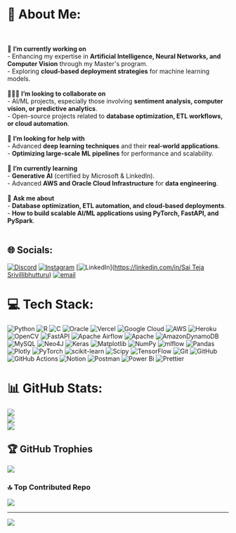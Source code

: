 # 💫 About Me:
<br><br>🚩 **I’m currently working on**  <br>- Enhancing my expertise in **Artificial Intelligence, Neural Networks, and Computer Vision** through my Master's program.  <br>- Exploring **cloud-based deployment strategies** for machine learning models.  <br><br>🧑‍🤝‍🧑 **I’m looking to collaborate on**  <br>- AI/ML projects, especially those involving **sentiment analysis, computer vision, or predictive analytics**.  <br>- Open-source projects related to **database optimization, ETL workflows, or cloud automation**.  <br><br>🤝 **I’m looking for help with**  <br>- Advanced **deep learning techniques** and their **real-world applications**.  <br>- **Optimizing large-scale ML pipelines** for performance and scalability.  <br><br>🌱 **I’m currently learning**  <br>- **Generative AI** (certified by Microsoft & LinkedIn).  <br>- Advanced **AWS and Oracle Cloud Infrastructure** for **data engineering**.  <br><br>💬 **Ask me about**  <br>- **Database optimization, ETL automation, and cloud-based deployments**.  <br>- **How to build scalable AI/ML applications using PyTorch, FastAPI, and PySpark**.  <br><br>


## 🌐 Socials:
[![Discord](https://img.shields.io/badge/Discord-%237289DA.svg?logo=discord&logoColor=white)](https://discord.gg/ssteja1998) [![Instagram](https://img.shields.io/badge/Instagram-%23E4405F.svg?logo=Instagram&logoColor=white)](https://instagram.com/saiteja_srivillibhutturu) [![LinkedIn](https://img.shields.io/badge/LinkedIn-%230077B5.svg?logo=linkedin&logoColor=white)]([https://linkedin.com/in/Sai Teja Srivillibhutturu](https://www.linkedin.com/in/sai-teja-srivillibhutturu/)) [![email](https://img.shields.io/badge/Email-D14836?logo=gmail&logoColor=white)](mailto:saiteja.srivilli@gmail.com) 

# 💻 Tech Stack:
![Python](https://img.shields.io/badge/python-3670A0?style=for-the-badge&logo=python&logoColor=ffdd54) ![R](https://img.shields.io/badge/r-%23276DC3.svg?style=for-the-badge&logo=r&logoColor=white) ![C](https://img.shields.io/badge/c-%2300599C.svg?style=for-the-badge&logo=c&logoColor=white) ![Oracle](https://img.shields.io/badge/Oracle-F80000?style=for-the-badge&logo=oracle&logoColor=white) ![Vercel](https://img.shields.io/badge/vercel-%23000000.svg?style=for-the-badge&logo=vercel&logoColor=white) ![Google Cloud](https://img.shields.io/badge/GoogleCloud-%234285F4.svg?style=for-the-badge&logo=google-cloud&logoColor=white) ![AWS](https://img.shields.io/badge/AWS-%23FF9900.svg?style=for-the-badge&logo=amazon-aws&logoColor=white) ![Heroku](https://img.shields.io/badge/heroku-%23430098.svg?style=for-the-badge&logo=heroku&logoColor=white) ![OpenCV](https://img.shields.io/badge/opencv-%23white.svg?style=for-the-badge&logo=opencv&logoColor=white) ![FastAPI](https://img.shields.io/badge/FastAPI-005571?style=for-the-badge&logo=fastapi) ![Apache Airflow](https://img.shields.io/badge/Apache%20Airflow-017CEE?style=for-the-badge&logo=Apache%20Airflow&logoColor=white) ![Apache](https://img.shields.io/badge/apache-%23D42029.svg?style=for-the-badge&logo=apache&logoColor=white) ![AmazonDynamoDB](https://img.shields.io/badge/Amazon%20DynamoDB-4053D6?style=for-the-badge&logo=Amazon%20DynamoDB&logoColor=white) ![MySQL](https://img.shields.io/badge/mysql-4479A1.svg?style=for-the-badge&logo=mysql&logoColor=white) ![Neo4J](https://img.shields.io/badge/Neo4j-008CC1?style=for-the-badge&logo=neo4j&logoColor=white) ![Keras](https://img.shields.io/badge/Keras-%23D00000.svg?style=for-the-badge&logo=Keras&logoColor=white) ![Matplotlib](https://img.shields.io/badge/Matplotlib-%23ffffff.svg?style=for-the-badge&logo=Matplotlib&logoColor=black) ![NumPy](https://img.shields.io/badge/numpy-%23013243.svg?style=for-the-badge&logo=numpy&logoColor=white) ![mlflow](https://img.shields.io/badge/mlflow-%23d9ead3.svg?style=for-the-badge&logo=numpy&logoColor=blue) ![Pandas](https://img.shields.io/badge/pandas-%23150458.svg?style=for-the-badge&logo=pandas&logoColor=white) ![Plotly](https://img.shields.io/badge/Plotly-%233F4F75.svg?style=for-the-badge&logo=plotly&logoColor=white) ![PyTorch](https://img.shields.io/badge/PyTorch-%23EE4C2C.svg?style=for-the-badge&logo=PyTorch&logoColor=white) ![scikit-learn](https://img.shields.io/badge/scikit--learn-%23F7931E.svg?style=for-the-badge&logo=scikit-learn&logoColor=white) ![Scipy](https://img.shields.io/badge/SciPy-%230C55A5.svg?style=for-the-badge&logo=scipy&logoColor=%white) ![TensorFlow](https://img.shields.io/badge/TensorFlow-%23FF6F00.svg?style=for-the-badge&logo=TensorFlow&logoColor=white) ![Git](https://img.shields.io/badge/git-%23F05033.svg?style=for-the-badge&logo=git&logoColor=white) ![GitHub](https://img.shields.io/badge/github-%23121011.svg?style=for-the-badge&logo=github&logoColor=white) ![GitHub Actions](https://img.shields.io/badge/github%20actions-%232671E5.svg?style=for-the-badge&logo=githubactions&logoColor=white) ![Notion](https://img.shields.io/badge/Notion-%23000000.svg?style=for-the-badge&logo=notion&logoColor=white) ![Postman](https://img.shields.io/badge/Postman-FF6C37?style=for-the-badge&logo=postman&logoColor=white) ![Power Bi](https://img.shields.io/badge/power_bi-F2C811?style=for-the-badge&logo=powerbi&logoColor=black) ![Prettier](https://img.shields.io/badge/prettier-%23F7B93E.svg?style=for-the-badge&logo=prettier&logoColor=black)
# 📊 GitHub Stats:
![](https://github-readme-stats.vercel.app/api?username=saitejasrivilli&theme=dark&hide_border=false&include_all_commits=false&count_private=false)<br/>
![](https://github-readme-streak-stats.herokuapp.com/?user=saitejasrivilli&theme=dark&hide_border=false)<br/>
![](https://github-readme-stats.vercel.app/api/top-langs/?username=saitejasrivilli&theme=dark&hide_border=false&include_all_commits=false&count_private=false&layout=compact)

## 🏆 GitHub Trophies
![](https://github-profile-trophy.vercel.app/?username=saitejasrivilli&theme=radical&no-frame=false&no-bg=true&margin-w=4)

### 🔝 Top Contributed Repo
![](https://github-contributor-stats.vercel.app/api?username=saitejasrivilli&limit=5&theme=dark&combine_all_yearly_contributions=true)

---
[![](https://visitcount.itsvg.in/api?id=saitejasrivilli&icon=0&color=0)](https://visitcount.itsvg.in)

<!-- Proudly created with GPRM ( https://gprm.itsvg.in ) -->
